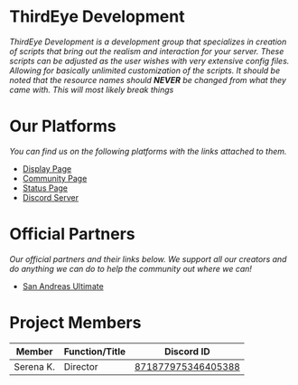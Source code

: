# ThirdEye Development
*ThirdEye Development is a development group that specializes in creation of scripts that bring out the realism and interaction for your server. These scripts can be adjusted as the user wishes with very extensive config files. Allowing for basically unlimited customization of the scripts. It should be noted that the resource names should* ***NEVER*** *be changed from what they came with. This will most likely break things*

# Our Platforms
*You can find us on the following platforms with the links attached to them.*
* [Display Page](https://te-dev.net/)
* [Community Page](https://community.te-dev.net/)
* [Status Page](https://status.te-dev.net/)
* [Discord Server](https://discord.te-dev.net/)

# Official Partners
*Our official partners and their links below. We support all our creators and do anything we can do to help the community out where we can!*
* [San Andreas Ultimate](https://sau.te-dev.net/)

# Project Members
| Member        | Function/Title | Discord ID |
| ------------- |-------------   |:-------------:|
| Serena K.     | Director       | [871877975346405388](https://discordapp.com/users/871877975346405388/) |
